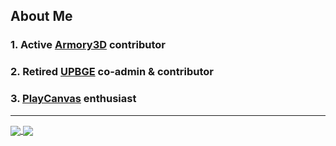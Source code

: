## About Me

### 1. Active [Armory3D](https://armory3d.org) contributor

### 2. Retired [UPBGE](https://upbge.org) co-admin & contributor

### 3. [PlayCanvas](https://playcanvas.com) enthusiast

<hr>

<a href="https://github.com/anuraghazra/github-readme-stats">
  <img align="center" src="https://github-readme-stats.vercel.app/api?username=rpaladin&theme=dark&show_icons=true)](https://github.com/anuraghazra/github-readme-stats"/>
</a>
<a href="https://github.com/anuraghazra/convoychat">
  <img align="center" src="https://github-readme-stats.vercel.app/api/top-langs/?username=rpaladin&layout=compact&theme=dark&show_icons=true" />
</a>
